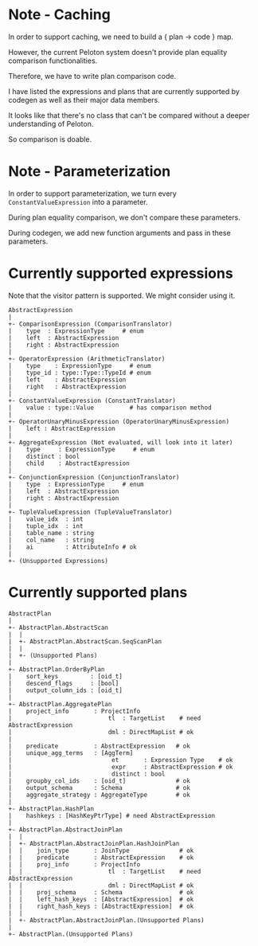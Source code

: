 Note - Caching
==============
In order to support caching, we need to build a { plan -> code } map.

However, the current Peloton system doesn't provide plan equality comparison
functionalities.

Therefore, we have to write plan comparison code.

I have listed the expressions and plans that are currently supported by
codegen as well as their major data members.

It looks like that there's no class that can't be compared without a deeper
understanding of Peloton.

So comparison is doable.


Note - Parameterization
=======================
In order to support parameterization, we turn every `ConstantValueExpression`
into a parameter.

During plan equality comparison, we don't compare these parameters.

During codegen, we add new function arguments and pass in these parameters.


Currently supported expressions
===============================

Note that the visitor pattern is supported. We might consider using it.

```
AbstractExpression
|
+- ComparisonExpression (ComparisonTranslator)
|    type  : ExpressionType     # enum
|    left  : AbstractExpression
|    right : AbstractExpression
|
+- OperatorExpression (ArithmeticTranslator)
|    type    : ExpressionType     # enum
|    type_id : type::Type::TypeId # enum
|    left    : AbstractExpression
|    right   : AbstractExpression
|
+- ConstantValueExpression (ConstantTranslator)
|    value : type::Value          # has comparison method
|
+- OperatorUnaryMinusExpression (OperatorUnaryMinusExpression)
|    left : AbstractExpression
|
+- AggregateExpression (Not evaluated, will look into it later)
|    type     : ExpressionType     # enum
|    distinct : bool
|    child    : AbstractExpression
|
+- ConjunctionExpression (ConjunctionTranslator)
|    type  : ExpressionType     # enum
|    left  : AbstractExpression
|    right : AbstractExpression
|
+- TupleValueExpression (TupleValueTranslator)
|    value_idx  : int
|    tuple_idx  : int
|    table_name : string
|    col_name   : string
|    ai         : AttributeInfo # ok
|
+- (Unsupported Expressions)
```

Currently supported plans
=========================

```
AbstractPlan
|
+- AbstractPlan.AbstractScan
|  |
|  +- AbstractPlan.AbstractScan.SeqScanPlan
|  |
|  +- (Unsupported Plans)
| 
+- AbstractPlan.OrderByPlan
|    sort_keys         : [oid_t]
|    descend_flags     : [bool]
|    output_column_ids : [oid_t]
| 
+- AbstractPlan.AggregatePlan
|    project_info       : ProjectInfo
|                           tl  : TargetList    # need AbstractExpression
|                           dml : DirectMapList # ok
|                        
|    predicate          : AbstractExpression   # ok
|    unique_agg_terms   : [AggTerm]
|                            et       : Expression Type    # ok
|                            expr     : AbstractExpression # ok
|                            distinct : bool
|    groupby_col_ids    : [oid_t]              # ok
|    output_schema      : Schema               # ok
|    aggregate_strategy : AggregateType        # ok
| 
+- AbstractPlan.HashPlan
|    hashkeys : [HashKeyPtrType] # need AbstractExpression
| 
+- AbstractPlan.AbstractJoinPlan
|  |
|  +- AbstractPlan.AbstractJoinPlan.HashJoinPlan
|  |    join_type       : JoinType              # ok
|  |    predicate       : AbstractExpression    # ok
|  |    proj_info       : ProjectInfo
|  |                        tl  : TargetList    # need AbstractExpression
|  |                        dml : DirectMapList # ok
|  |    proj_schema     : Schema                # ok
|  |    left_hash_keys  : [AbstractExpression]  # ok
|  |    right_hash_keys : [AbstractExpression]  # ok
|  |
|  +- AbstractPlan.AbstractJoinPlan.(Unsupported Plans)
| 
+- AbstractPlan.(Unsupported Plans)
```
